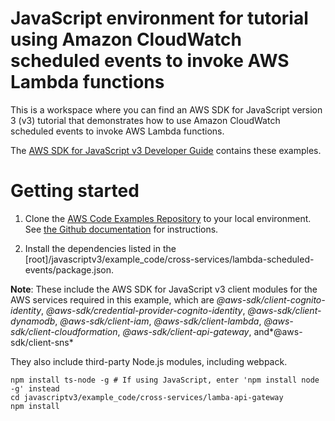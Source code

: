 # JavaScript environment for tutorial using Amazon CloudWatch scheduled events to invoke AWS Lambda functions
This is a workspace where you can find an AWS SDK for JavaScript version 3 (v3) tutorial that demonstrates how to 
use Amazon CloudWatch scheduled events to invoke AWS Lambda functions.

The [AWS SDK for JavaScript v3 Developer Guide](https://docs.aws.amazon.com/sdk-for-javascript/v3/developer-guide/invoke-lambda-functions-with-scheduled-events.html) contains these examples.

# Getting started

1. Clone the [AWS Code Examples Repository](https://github.com/awsdocs/aws-doc-sdk-examples) to your local environment. 
See [the Github documentation](https://docs.github.com/en/github/creating-cloning-and-archiving-repositories/cloning-a-repository) for 
instructions.

1. Install the dependencies listed in the [root]/javascriptv3/example_code/cross-services/lambda-scheduled-events/package.json.

**Note**: These include the AWS SDK for JavaScript v3 client modules for the AWS services required in this example, 
which are  *@aws-sdk/client-cognito-identity*, *@aws-sdk/credential-provider-cognito-identity*, *@aws-sdk/client-dynamodb*,
*@aws-sdk/client-iam*, *@aws-sdk/client-lambda*, *@aws-sdk/client-cloudformation*, *@aws-sdk/client-api-gateway*, and*@aws-sdk/client-sns*

They also include third-party Node.js modules, including webpack.
```
npm install ts-node -g # If using JavaScript, enter 'npm install node -g' instead
cd javascriptv3/example_code/cross-services/lamba-api-gateway
npm install
```


